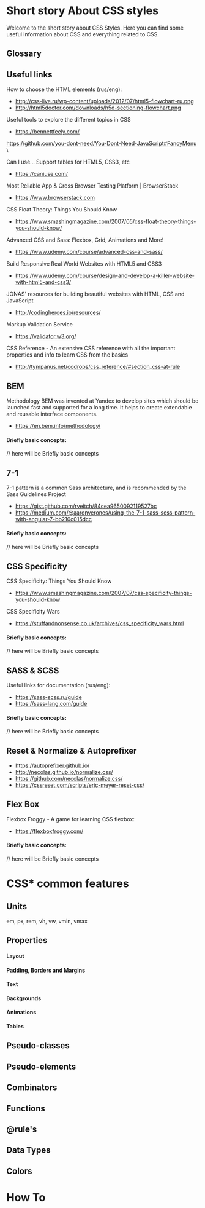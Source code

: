 # Short story About CSS styles
Welcome to the short story about CSS Styles. Here you can find some useful information about CSS and everything related to CSS.


## Glossary



## Useful links
How to choose the HTML elements (rus/eng):
* http://css-live.ru/wp-content/uploads/2012/07/html5-flowchart-ru.png
* http://html5doctor.com/downloads/h5d-sectioning-flowchart.png

Useful tools to explore the different topics in CSS
* https://bennettfeely.com/

https://github.com/you-dont-need/You-Dont-Need-JavaScript#FancyMenu \

Can I use... Support tables for HTML5, CSS3, etc
* https://caniuse.com/

Most Reliable App & Cross Browser Testing Platform | BrowserStack
* https://www.browserstack.com

CSS Float Theory: Things You Should Know
* https://www.smashingmagazine.com/2007/05/css-float-theory-things-you-should-know/

Advanced CSS and Sass: Flexbox, Grid, Animations and More!
* https://www.udemy.com/course/advanced-css-and-sass/

Build Responsive Real World Websites with HTML5 and CSS3
* https://www.udemy.com/course/design-and-develop-a-killer-website-with-html5-and-css3/

JONAS' resources for building beautiful websites with HTML, CSS and JavaScript
* http://codingheroes.io/resources/

Markup Validation Service
* https://validator.w3.org/

CSS Reference - An extensive CSS reference with all the important properties and info to learn CSS from the basics
* http://tympanus.net/codrops/css_reference/#section_css-at-rule

## BEM
Methodology BEM was invented at Yandex to develop sites which should be launched fast and supported for a long time. It helps to create extendable and reusable interface components.
* https://en.bem.info/methodology/

#### Briefly basic concepts:
// here will be Briefly basic concepts


## 7-1
7-1 pattern is a common Sass architecture, and is recommended by the Sass Guidelines Project
* https://gist.github.com/rveitch/84cea9650092119527bc
* https://medium.com/@aaronverones/using-the-7-1-sass-scss-pattern-with-angular-7-bb210c015dcc

#### Briefly basic concepts:
// here will be Briefly basic concepts


## CSS Specificity
CSS Specificity: Things You Should Know 
* https://www.smashingmagazine.com/2007/07/css-specificity-things-you-should-know

CSS Specificity Wars
* https://stuffandnonsense.co.uk/archives/css_specificity_wars.html

#### Briefly basic concepts:
// here will be Briefly basic concepts


## SASS & SCSS
Useful links for documentation (rus/eng):
* https://sass-scss.ru/guide
* https://sass-lang.com/guide

#### Briefly basic concepts:
// here will be Briefly basic concepts


## Reset & Normalize & Autoprefixer
* https://autoprefixer.github.io/
* http://necolas.github.io/normalize.css/
* https://github.com/necolas/normalize.css/
* https://cssreset.com/scripts/eric-meyer-reset-css/

## Flex Box
Flexbox Froggy - A game for learning CSS flexbox:
* https://flexboxfroggy.com/

#### Briefly basic concepts:
// here will be Briefly basic concepts


# CSS* common features

## Units
em, px, rem, vh, vw, vmin, vmax

## Properties
#### Layout

#### Padding, Borders and Margins

#### Text

#### Backgrounds

#### Animations

#### Tables

## Pseudo-classes

## Pseudo-elements

## Combinators

## Functions

## @rule's

## Data Types

## Colors

# How To
